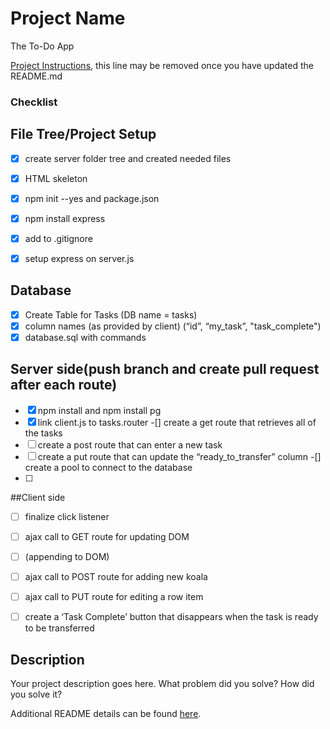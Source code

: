 # Project Name

The To-Do App

[Project Instructions](./INSTRUCTIONS.md), this line may be removed once you have updated the README.md

### Checklist

## File Tree/Project Setup
-[x] create server folder tree and created needed files
-[x] HTML skeleton
-[x] npm init --yes and package.json
-[x] npm install express
-[x] add to .gitignore
-[x] setup express on server.js


## Database
-[x] Create Table for Tasks (DB name = tasks)
-[x] column names (as provided by client) (“id”, “my_task”, "task_complete")
-[x] database.sql with commands

## Server side(push branch and create pull request after each route)
-[x] npm install and npm install pg
-[x] link client.js to tasks.router
-[] create a get route that retrieves all of the tasks 
-[ ] create a post route that can enter a new task
-[ ] create a put route that can update the “ready_to_transfer” column
-[] create a pool to connect to the database
-[ ]

##Client side
-[ ] finalize click listener
-[ ] ajax call to GET route for updating DOM
-[ ] (appending to DOM)
-[ ] ajax call to POST route for adding new koala
-[ ] ajax call to PUT route for editing a row item
-[ ] create a ‘Task Complete’ button that disappears when the task is ready to be transferred 


## Description

Your project description goes here. What problem did you solve? How did you solve it?

Additional README details can be found [here](https://github.com/PrimeAcademy/readme-template/blob/master/README.md).
